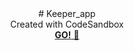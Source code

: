 
<div align="center" dir="auto">
 # Keeper_app
<div> Created with CodeSandbox </div>
<div> <a href="https://pogqj.csb.app/">
 <strong> GO!</strong> 🚀
  </a></div>
</div>
